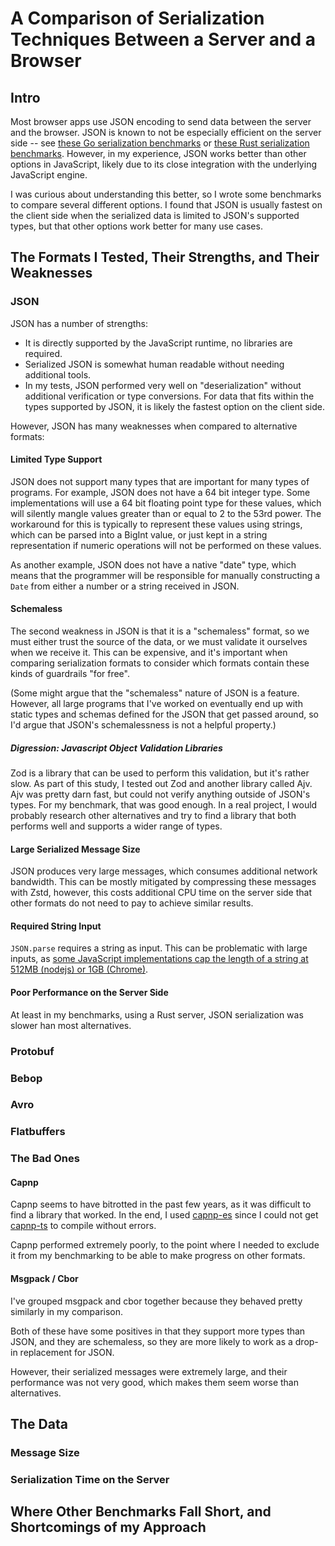 # A Comparison of Serialization Techniques Between a Server and a Browser

## Intro

Most browser apps use JSON encoding to send data between the server and the browser. JSON is known to not be especially efficient on the server side -- see [these Go serialization benchmarks](https://alecthomas.github.io/go_serialization_benchmarks/) or [these Rust serialization benchmarks](https://david.kolo.ski/rust_serialization_benchmark/). However, in my experience, JSON works better than other options in JavaScript, likely due to its close integration with the underlying JavaScript engine.

I was curious about understanding this better, so I wrote some benchmarks to compare several different options. I found that JSON is usually fastest on the client side when the serialized data is limited to JSON's supported types, but that other options work better for many use cases.

## The Formats I Tested, Their Strengths, and Their Weaknesses

### JSON

JSON has a number of strengths:

* It is directly supported by the JavaScript runtime, no libraries are required.
* Serialized JSON is somewhat human readable without needing additional tools.
* In my tests, JSON performed very well on "deserialization" without additional verification or type conversions. For data that fits within the types supported by JSON, it is likely the fastest option on the client side. 

However, JSON has many weaknesses when compared to alternative formats:

#### Limited Type Support
JSON does not support many types that are important for many types of programs. For example, JSON does not have a 64 bit integer type. Some implementations will use a 64 bit floating point type for these values, which will silently mangle values greater than or equal to 2 to the 53rd power. The workaround for this is typically to represent these values using strings, which can be parsed into a BigInt value, or just kept in a string representation if numeric operations will not be performed on these values.

As another example, JSON does not have a native "date" type, which means that the programmer will be responsible for manually constructing a `Date` from either a number or a string received in JSON.


#### Schemaless

The second weakness in JSON is that it is a "schemaless" format, so we must either trust the source of the data, or we must validate it ourselves when we receive it. This can be expensive, and it's important when comparing serialization formats to consider which formats contain these kinds of guardrails "for free".

(Some might argue that the "schemaless" nature of JSON is a feature. However, all large programs that I've worked on eventually end up with static types and schemas defined for the JSON that get passed around, so I'd argue that JSON's schemalessness is not a helpful property.)

##### Digression: Javascript Object Validation Libraries

Zod is a library that can be used to perform this validation, but it's rather slow. As part of this study, I tested out Zod and another library called Ajv. Ajv was pretty darn fast, but could not verify anything outside of JSON's types. For my benchmark, that was good enough. In a real project, I would probably research other alternatives and try to find a library that both performs well and supports a wider range of types.

#### Large Serialized Message Size

JSON produces very large messages, which consumes additional network bandwidth. This can be mostly mitigated by compressing these messages with Zstd, however, this costs additional CPU time on the server side that other formats do not need to pay to achieve similar results.

#### Required String Input

`JSON.parse` requires a string as input. This can be problematic with large inputs, as [some JavaScript implementations cap the length of a string at 512MB (nodejs) or 1GB (Chrome)](https://developer.mozilla.org/en-US/docs/Web/JavaScript/Reference/Global_Objects/String/length).

#### Poor Performance on the Server Side

At least in my benchmarks, using a Rust server, JSON serialization was slower han most alternatives.

  
### Protobuf

### Bebop


### Avro

### Flatbuffers

### The Bad Ones

####  Capnp
Capnp seems to have bitrotted in the past few years, as it was difficult to find a library that worked. In the end, I used [capnp-es](https://github.com/unjs/capnp-es) since I could not get [capnp-ts](https://github.com/jdiaz5513/capnp-ts) to compile without errors.

Capnp performed extremely poorly, to the point where I needed to exclude it from my benchmarking to be able to make progress on other formats.

#### Msgpack / Cbor

I've grouped msgpack and cbor together because they behaved pretty similarly in my comparison.

Both of these have some positives in that they support more types than JSON, and they are schemaless, so they are more likely to work as a drop-in replacement for JSON.

However, their serialized messages were extremely large, and their performance was not very good, which makes them seem worse than alternatives.

## The Data

### Message Size

### Serialization Time on the Server



## Where Other Benchmarks Fall Short, and Shortcomings of my Approach


